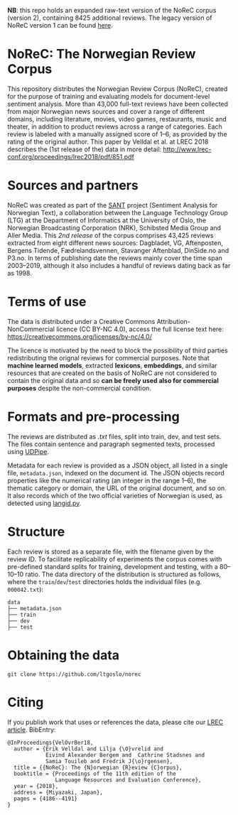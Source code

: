 **NB**: this repo holds an expanded raw-text version of the NoReC corpus (version 2), containing 8425 additional reviews. The legacy version of NoReC version 1 can be found [here](https://github.com/erikve/norec).

# NoReC: The Norwegian Review Corpus
This repository distributes the Norwegian Review Corpus (NoReC), created for the purpose of training and evaluating models for document-level sentiment analysis. More than 43,000 full-text reviews have been collected from major Norwegian news sources and cover a range of different domains, including literature, movies, video games, restaurants, music and theater, in addition to product reviews across a range of categories. Each review is labeled with a manually assigned score of 1–6, as provided by the rating of the original author. This paper by Velldal et al. at LREC 2018 describes the (1st release of the) data in more detail: http://www.lrec-conf.org/proceedings/lrec2018/pdf/851.pdf 

# Sources and partners
NoReC was created as part of the [SANT](https://www.mn.uio.no/ifi/english/research/projects/sant/) project (Sentiment Analysis for Norwegian Text), a collaboration between the Language Technology Group (LTG) at the Department of Informatics at the University of Oslo, the Norwegian Broadcasting Corporation (NRK), Schibsted Media Group and Aller Media. This _2nd release_ of the corpus comprises 43,425 reviews extracted from eight different news sources: Dagbladet, VG, Aftenposten, Bergens Tidende, Fædrelandsvennen, Stavanger Aftenblad, DinSide.no and P3.no. In terms of publishing date the reviews mainly cover the time span 2003–2019, although it also includes a handful of reviews dating back as far as 1998.

# Terms of use
The data is distributed under a Creative Commons Attribution-NonCommercial licence (CC BY-NC 4.0), access the full license text here: https://creativecommons.org/licenses/by-nc/4.0/

The licence is motivated by the need to block the possibility of third parties redistributing the orignal reviews for commercial purposes. Note that **machine learned models**, extracted **lexicons**, **embeddings**, and similar resources that are created on the basis of NoReC are not considered to contain the original data and so **can be freely used also for commercial purposes** despite the non-commercial condition. 

# Formats and pre-processing
The reviews are distributed as *.txt* files, split into train, dev, and test sets. The files contain sentence and paragraph segmented texts, processed using [UDPipe](https://ufal.mff.cuni.cz/udpipe).

Metadata for each review is provided as a JSON object, all listed in a single file, `metadata.json`, indexed on the document id. The JSON objects record properties like the numerical rating (an integer in the range 1–6), the thematic category or domain, the URL of the original document, and so on. It also records which of the two official varieties of Norwegian is used, as detected using [langid.py](https://github.com/saffsd/langid.py).   

# Structure 
Each review is stored as a separate file, with the filename given by the review ID. To facilitate replicability of experiments the corpus comes with pre-defined standard splits for training, development and testing, with a 80–10–10 ratio. The data directory of the distribution is structured as follows, where the `train`/`dev`/`test` directories holds the individual files (e.g. `000042.txt`):

```
data
├── metadata.json
├── train
├── dev
├── test
```

# Obtaining the data
```
git clone https://github.com/ltgoslo/norec
```

# Citing

If you publish work that uses or references the data, please cite our [LREC article](http://www.lrec-conf.org/proceedings/lrec2018/pdf/851.pdf). BibEntry: 

```
@InProceedings{VelOvrBer18,
  author = {Erik Velldal and Lilja {\O}vrelid and 
            Eivind Alexander Bergem and  Cathrine Stadsnes and 
            Samia Touileb and Fredrik J{\o}rgensen},
  title = {{NoReC}: The {N}orwegian {R}eview {C}orpus},
  booktitle = {Proceedings of the 11th edition of the 
               Language Resources and Evaluation Conference},
  year = {2018},
  address = {Miyazaki, Japan},
  pages = {4186--4191}
}
```
